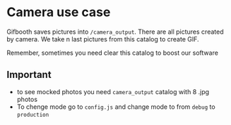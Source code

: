 # Camera use case

Gifbooth saves pictures into `/camera_output`. There are all pictures created by camera. We take n last pictures from this catalog to create GIF.

Remember, sometimes you need clear this catalog to boost our software

## Important

- to see mocked photos you need `camera_output` catalog with 8 .jpg photos
- To chenge mode go to `config.js` and change mode to from `debug` to `production`
